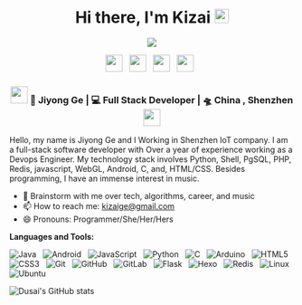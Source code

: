 
<div align="center">
   <h1>Hi there, I'm Kizai</a> <img src="https://media.giphy.com/media/hvRJCLFzcasrR4ia7z/giphy.gif" width="25px"> </h1>
   
 
   <img src="https://pronoun.cyou/x/y?subject=He&object=Him&height=20"> 
</div>

<p align='center'>
   <a href="https://github.com/Kizai"><img height="30" src="https://img.icons8.com/nolan/344/github.png"></a>&nbsp;&nbsp;
<a href="https://twitter.com/kizai_ge"><img height="30" src="https://img.icons8.com/nolan/344/twitter-circled.png"></a>&nbsp;&nbsp;
<a href="https://blog.csdn.net/qq_42001163?type=blog"><img height="30" src="https://img-home.csdnimg.cn/images/20201124032511.png"></a>&nbsp;&nbsp;
<a href="https://gitee.com/kizai"><img height="30" src="https://gitee.com/static/images/logo-black.svg?t=158106664"></a>&nbsp;&nbsp;
</p>



<div align="center">
<h3><img src="https://media.giphy.com/media/WUlplcMpOCEmTGBtBW/giphy.gif" width="30"> 🙎 Jiyong Ge | 💻 Full Stack Developer | 🛸 China , Shenzhen <img src="https://media.giphy.com/media/WUlplcMpOCEmTGBtBW/giphy.gif" width="30"></h3>
</div>

Hello, my name is Jiyong Ge and I Working in Shenzhen IoT company. I am a full-stack software developer with Over a year of experience working as a Devops Engineer. My technology stack involves Python, Shell, PgSQL, PHP, Redis, javascript, WebGL, Android, C, and, HTML/CSS. Besides programming, I have an immense interest in music.

- 💬 Brainstorm with me over tech, algorithms, career, and music 
- 📫 How to reach me: kizaige@gmail.com
- 😄 Pronouns: Programmer/She/Her/Hers

**Languages and Tools:** 

![Java](https://img.shields.io/badge/-Java-black?logo=java&style=social)&nbsp;&nbsp;
![Android](https://img.shields.io/badge/-Android-black?logo=android&style=social)&nbsp;&nbsp;
![JavaScript](https://img.shields.io/badge/-JavaScript-black?logo=javascript&style=social)&nbsp;&nbsp;
![Python](https://img.shields.io/badge/-Python-black?logo=Python&style=social)&nbsp;&nbsp;
![C](https://img.shields.io/badge/-C-black?logo=c&style=social)&nbsp;&nbsp;
![Arduino](https://img.shields.io/badge/-Arduino-black?logo=arduino&style=social)&nbsp;&nbsp;
![HTML5](https://img.shields.io/badge/-HTML5-black?logo=html5&style=social)&nbsp;&nbsp;
![CSS3](https://img.shields.io/badge/-CSS3-black?logo=css3&style=social)&nbsp;&nbsp;
![Git](https://img.shields.io/badge/-Git-black?logo=git&style=social)&nbsp;&nbsp;
![GitHub](https://img.shields.io/badge/-GitHub-black?logo=github&style=social)&nbsp;&nbsp;
![GitLab](https://img.shields.io/badge/-GitLab-black?logo=gitlab&style=social)&nbsp;&nbsp;
![Flask](https://img.shields.io/badge/-Flask-black?logo=flask&style=social)&nbsp;&nbsp;
![Hexo](https://img.shields.io/badge/-Hexo-black?logo=hexo&style=social)&nbsp;&nbsp;
![Redis](https://img.shields.io/badge/-Redis-black?logo=redis&style=social)&nbsp;&nbsp;
![Linux](https://img.shields.io/badge/-Linux-black?logo=linux&style=social)&nbsp;&nbsp;
![Ubuntu](https://img.shields.io/badge/-Ubuntu-black?logo=ubuntu&style=social)&nbsp;&nbsp;


![Dusai's GitHub stats](https://github-readme-stats.vercel.app/api?username=kizai&show_icons=true&theme=dracula&count_private=true)
